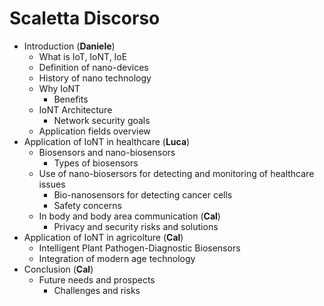 # Scaletta Discorso
- Introduction (**Daniele**)
    - What is IoT, IoNT, IoE
    - Definition of nano-devices
    - History of nano technology
    - Why IoNT
        - Benefits
    - IoNT Architecture
        - Network security goals
    - Application fields overview
- Application of IoNT in healthcare (**Luca**)
    - Biosensors and nano-biosensors
        - Types of biosensors
    - Use of nano-biosersors for detecting and monitoring of healthcare issues
        - Bio-nanosensors for detecting cancer cells
        - Safety concerns
    - In body and body area communication (**Cal**)
        - Privacy and security risks and solutions
- Application of IoNT in agricolture (**Cal**)
    - Intelligent Plant Pathogen-Diagnostic Biosensors
    - Integration of modern age technology
- Conclusion (**Cal**)
    - Future needs and prospects
        - Challenges and risks


